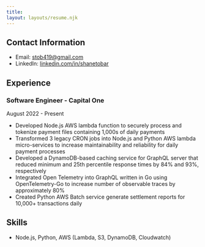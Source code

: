 ```yaml
---
title:
layout: layouts/resume.njk
---
```


## Contact Information

- Email: stob419@gmail.com
- LinkedIn:
  [linkedin.com/in/shanetobar](https://www.linkedin.com/in/shanetobar/)

## Experience

### Software Engineer - Capital One

August 2022 - Present

- Developed Node.js AWS lambda function to securely process and tokenize payment
  files containing 1,000s of daily payments
- Transformed 3 legacy CRON jobs into Node.js and Python AWS lambda
  micro-services to increase maintainability and reliability for daily payment
  processes
- Developed a DynamoDB-based caching service for GraphQL server that reduced
  minimum and 25th percentile response times by 84% and 93%, respectively
- Integrated Open Telemetry into GraphQL written in Go using OpenTelemetry-Go to
  increase number of observable traces by approximately 80%
- Created Python AWS Batch service generate settlement reports for 10,000+
  transactions daily

## Skills

- Node.js, Python, AWS (Lambda, S3, DynamoDB, Cloudwatch)
